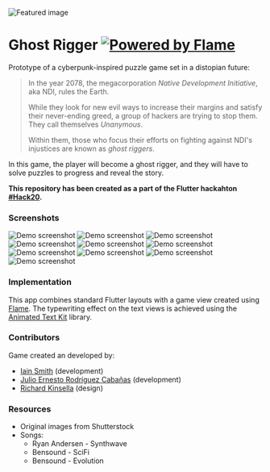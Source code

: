 ![Featured image](https://raw.githubusercontent.com/Float-like-a-dash-Sting-like-a-dart/GhostRigger/master/featured-image.jpg)

# Ghost Rigger [![Powered by Flame](https://img.shields.io/badge/Powered%20by-%F0%9F%94%A5-orange.svg)](https://flame-engine.org)

Prototype of a cyberpunk-inspired puzzle game set in a distopian future:

> In the year 2078, the megacorporation *Native Development Initiative*, aka NDI, rules the Earth.
>
> While they look for new evil ways to increase their margins and satisfy their never-ending greed, a group of hackers are trying to stop them. They call themselves *Unanymous*.
>
> Within them, those who focus their efforts on fighting against NDI's injustices are known as *ghost riggers*.

In this game, the player will become a ghost rigger, and they will have to solve puzzles to progress and reveal the story.

**This repository has been created as a part of the Flutter hackahton [#Hack20](https://flutterhackathon.com/).**

### Screenshots

![Demo screenshot](https://raw.githubusercontent.com/Float-like-a-dash-Sting-like-a-dart/GhostRigger/master/screenshots/1_small.jpg)
![Demo screenshot](https://raw.githubusercontent.com/Float-like-a-dash-Sting-like-a-dart/GhostRigger/master/screenshots/3_small.jpg)
![Demo screenshot](https://raw.githubusercontent.com/Float-like-a-dash-Sting-like-a-dart/GhostRigger/master/screenshots/4_small.jpg)
![Demo screenshot](https://raw.githubusercontent.com/Float-like-a-dash-Sting-like-a-dart/GhostRigger/master/screenshots/5_small.jpg)
![Demo screenshot](https://raw.githubusercontent.com/Float-like-a-dash-Sting-like-a-dart/GhostRigger/master/screenshots/6_small.jpg)
![Demo screenshot](https://raw.githubusercontent.com/Float-like-a-dash-Sting-like-a-dart/GhostRigger/master/screenshots/7_small.jpg)
![Demo screenshot](https://raw.githubusercontent.com/Float-like-a-dash-Sting-like-a-dart/GhostRigger/master/screenshots/8_small.jpg)
![Demo screenshot](https://raw.githubusercontent.com/Float-like-a-dash-Sting-like-a-dart/GhostRigger/master/screenshots/9_small.jpg)
![Demo screenshot](https://raw.githubusercontent.com/Float-like-a-dash-Sting-like-a-dart/GhostRigger/master/screenshots/10_small.jpg)
![Demo screenshot](https://raw.githubusercontent.com/Float-like-a-dash-Sting-like-a-dart/GhostRigger/master/screenshots/11_small.jpg)

### Implementation

This app combines standard Flutter layouts with a game view created using [Flame](https://flame-engine.org). The typewriting effect on the text views is achieved using the [Animated Text Kit](https://github.com/aagarwal1012/Animated-Text-Kit/) library.

### Contributors

Game created an developed by:

* [Iain Smith](https://iainsmith.me/) (development)
* [Julio Ernesto Rodríguez Cabañas](https://julioernesto.me/) (development)
* [Richard Kinsella](https://www.linkedin.com/in/rktypedesign/) (design)

### Resources

* Original images from Shutterstock
* Songs:
  * Ryan Andersen - Synthwave
  * Bensound - SciFi
  * Bensound - Evolution
